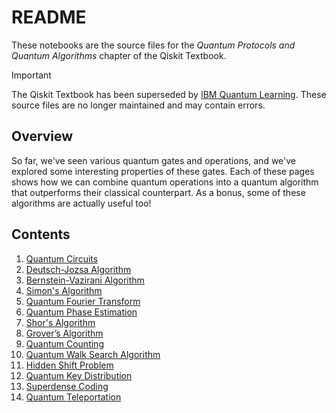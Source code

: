 # README

These notebooks are the source files for the _Quantum Protocols and Quantum
Algorithms_ chapter of the Qiskit Textbook.

> [!IMPORTANT]
> The Qiskit Textbook has been superseded by [IBM Quantum
> Learning](https://learning.quantum-computing.ibm.com). These source files are
> no longer maintained and may contain errors.

## Overview

So far, we've seen various quantum gates and operations, and we've explored
some interesting properties of these gates. Each of these pages shows how we
can combine quantum operations into a quantum algorithm that outperforms their
classical counterpart. As a bonus, some of these algorithms are actually useful
too!

## Contents

1. [Quantum Circuits](./defining-quantum-circuits.ipynb)
2. [Deutsch-Jozsa Algorithm](./deutsch-jozsa.ipynb)
3. [Bernstein-Vazirani Algorithm](./bernstein-vazirani.ipynb)
4. [Simon's Algorithm](./simon.ipynb)
5. [Quantum Fourier Transform](./quantum-fourier-transform.ipynb)
6. [Quantum Phase Estimation](./quantum-phase-estimation.ipynb)
7. [Shor's Algorithm](./shor.ipynb)
8. [Grover’s Algorithm](./grover.ipynb)
9. [Quantum Counting](./quantum-counting.ipynb)
10. [Quantum Walk Search Algorithm](./quantum-walk-search-algorithm.ipynb)
11. [Hidden Shift Problem](./hidden-shift-problem.ipynb)
12. [Quantum Key Distribution](./quantum-key-distribution.ipynb)
13. [Superdense Coding](./superdense-coding.ipynb)
14. [Quantum Teleportation](./teleportation.ipynb)
